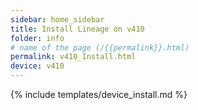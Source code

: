```yaml
---
sidebar: home_sidebar
title: Install Lineage on v410
folder: info
# name of the page (/{{permalink}}.html)
permalink: v410_Install.html
device: v410
---
```

{% include templates/device_install.md %}
